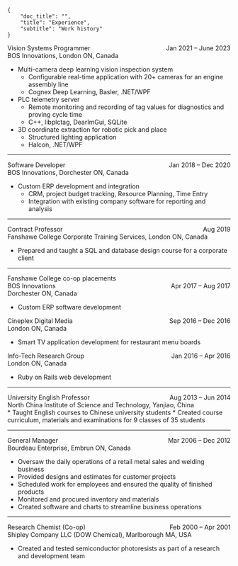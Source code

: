 ```metadata
{ 
    "doc_title": "",
    "title": "Experience",
    "subtitle": "Work history"
}
```

<div class="text-h6"><span>Vision Systems Programmer</span><span style="float: right">Jan 2021 – June 2023</span></div>
<div class="text-weight-bold">BOS Innovations, London ON, Canada</div>
<ul>

<li>Multi-camera deep learning vision inspection system
<ul>
    <li>Configurable real-time application with 20+ cameras for an engine assembly line</li>
    <li>Cognex Deep Learning, Basler, .NET/WPF</li>
</ul>
</li>

<li>PLC telemetry server
<ul>
    <li>Remote monitoring and recording of tag values for diagnostics and proving cycle time</li>
    <li>C++, libplctag, DearImGui, SQLite</li>
</ul>
</li>

<li>3D coordinate extraction for robotic pick and place
<ul>
    <li>Structured lighting application</li>
    <li>Halcon, .NET/WPF</li>
</ul>
</li>

</ul>

<hr>

<div class="text-h6"><span>Software Developer</span><span style="float: right">Jan 2018 – Dec 2020</span></div>
<div class="text-weight-bold">BOS Innovations, Dorchester ON, Canada</div>
<ul>

<li>Custom ERP development and integration
<ul>
    <li>CRM, project budget tracking, Resource Planning, Time Entry</li>
    <li>Integration with existing company software for reporting and analysis</li>
</ul>
</li>

</ul>

<hr>

<div class="text-h6"><span>Contract Professor</span><span style="float: right">Aug 2019</span></div>
<div class="text-weight-bold">Fanshawe College Corporate Training Services, London ON, Canada</div>

<ul>
<li>Prepared and taught a SQL and database design course for a corporate client</li>
</ul>

<hr>

<div class="text-h6"><span>Fanshawe College co-op placements</span></div>

<div><span class="text-weight-bold">BOS Innovations</span><span style="float: right">Apr 2017 – Aug 2017</span></div>
<div class="text-weight-bold">Dorchester ON, Canada</div>
<ul>
<li>Custom ERP software development</li>
</ul>

<div><span class="text-weight-bold">Cineplex Digital Media</span><span style="float: right">Sep 2016 – Dec 2016</span></div>
<div class="text-weight-bold">London ON, Canada</div>
<ul>
<li>Smart TV application development for restaurant menu boards</li>
</ul>

<div><span class="text-weight-bold">Info-Tech Research Group</span><span style="float: right">Jan 2016 – Apr 2016</span></div>
<div class="text-weight-bold">London ON, Canada</div>
<ul>
<li>Ruby on Rails web development</li>
</ul>

<hr>

<div class="text-h6"><span>University English Professor</span><span style="float: right">Aug 2013 – Jun 2014</span></div>
<div class="text-weight-bold">North China Institute of Science and Technology, Yanjiao, China</div>
* Taught English courses to Chinese university students
* Created course curriculum, materials and examinations for 9 classes of 35 students

<hr>

<div class="text-h6"><span>General Manager</span><span style="float: right">Mar 2006 – Dec 2012</span></div>
<div class="text-weight-bold">Bourdeau Enterprise, Embrun ON, Canada</div>

* Oversaw the daily operations of a retail metal sales and welding business
* Provided designs and estimates for customer projects
* Scheduled work for employees and ensured the quality of finished products
* Monitored and procured inventory and materials
* Created software and charts to streamline business operations

<hr>

<div class="text-h6"><span>Research Chemist (Co-op)</span><span style="float: right">Feb 2000 – Apr 2001</span></div>
<div class="text-weight-bold">Shipley Company LLC (DOW Chemical), Marlborough MA, USA</div>

* Created and tested semiconductor photoresists as part of a research and development team